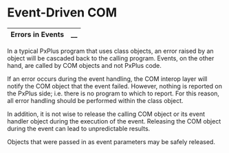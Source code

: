 # Event-Driven COM

**Errors in Events** |  **__**  
---|---  
  
In a typical PxPlus program that uses class objects, an error raised by an object will be cascaded back to the calling program. Events, on the other hand, are called by COM objects and not PxPlus code.

If an error occurs during the event handling, the COM interop layer will notify the COM object that the event failed. However, nothing is reported on the PxPlus side; i.e. there is no program to which to report. For this reason, all error handling should be performed within the class object.

In addition, it is not wise to release the calling COM object or its event handler object during the execution of the event. Releasing the COM object during the event can lead to unpredictable results.

Objects that were passed in as event parameters may be safely released.
